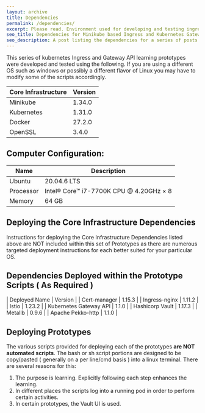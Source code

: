 ```yaml
---
layout: archive
title: Dependencies
permalink: /dependencies/
excerpt: Please read. Environment used for developing and testing ingress and kubernetes gateway api prototypes
seo_title: Dependencies for Minikube based Ingress and Kubernetes Gateway API prototype series, including Istio, Vault, and Cert-Manager 
seo_description: A post listing the dependencies for a series of posts explaining the implementation of prototypes built upon minikube kubernetes using ingress-nginx, istio in ambient mode, kubernetes gateway API, hashicorp vault, and metallb.
---
```


This series of kubernetes Ingress and Gateway API learning prototypes were developed and tested 
using the following. If you are using a different OS such as windows or possibly a different flavor 
of Linux you may have to modify some of the scripts accordingly.


| Core Infrastructure | Version         |
| --------------- | --------------- |
| Minikube        | 1.34.0          |
| Kubernetes      | 1.31.0          |
| Docker          | 27.2.0          |
| OpenSSL         | 3.4.0           |

## Computer Configuration:

| Name            | Description                             |
| --------------- | --------------------------------------- |
| Ubuntu          | 20.04.6 LTS                             |
| Processor       | Intel® Core™ i7-7700K CPU @ 4.20GHz × 8 |
| Memory          | 64 GB                                   |

## Deploying the Core Infrastructure Dependencies
Instructions for deploying the Core Infrastructure Dependencies listed above are NOT included within this set
of Prototypes as there are numerous targeted deployment instructions for each better suited for your
particular OS.

## Dependencies Deployed within the Prototype Scripts ( As Required )

| Deployed Name | Version         |
| Cert-manager  | 1.15.3          |
| Ingress-nginx | 1.11.2          |
| Istio         | 1.23.2          |
| Kubernetes Gateway API | 1.1.0  |
| Hashicorp Vault | 1.17.3        |
| Metallb         | 0.9.6         |
| Apache Pekko-http | 1.1.0         |


## Deploying Prototypes
The various scripts provided for deploying each of the prototypes **are NOT automated
scripts**. The bash or sh script portions are designed to be copy/pasted ( generally on a per line/cmd basis )
into a linux terminal. There are several reasons for this:
  1. The purpose is learning. Explicitly following each step enhances the learning.
  2. In different places the scripts log into a running pod in order to perform certain activities.
  3. In certain prototypes, the Vault UI is used.
  
  
